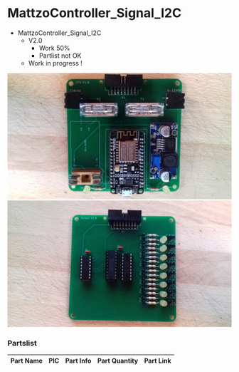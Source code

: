 # MattzoController_Signal_I2C
+ MattzoController_Signal_I2C
	+ V2.0
		* Work 50%
		* Partlist not OK
	+ Work in progress !
<img src="https://github.com/Backkevin/My_LEGO_Project/blob/master/MattzoController_Signal_I2C/IMAGE/CPU.jpg">
<img src="https://github.com/Backkevin/My_LEGO_Project/blob/master/MattzoController_Signal_I2C/IMAGE/OUTPUT.jpg">

### Partslist 
                    
  Part Name   |      PIC      |   Part Info   | Part Quantity |   Part Link 
------------- | ------------- | ------------- | ------------- | -------------
